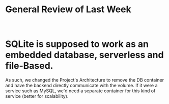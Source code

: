# General Review of Last Week  

<br>

# SQLite is supposed to work as an embedded database, serverless and file-Based.  

As such, we changed the Project's Architecture to remove the DB container and have the backend directly communicate with the volume.  If it were a service such as MySQL, we'd need a separate container for this kind of service (better for scalability).  
